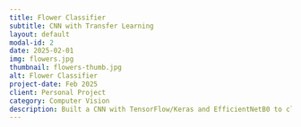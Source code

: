 ```yaml
---
title: Flower Classifier
subtitle: CNN with Transfer Learning
layout: default
modal-id: 2
date: 2025-02-01
img: flowers.jpg
thumbnail: flowers-thumb.jpg
alt: Flower Classifier
project-date: Feb 2025
client: Personal Project
category: Computer Vision
description: Built a CNN with TensorFlow/Keras and EfficientNetB0 to classify 5 flower species. Achieved 92% validation accuracy with optimized training pipeline and visual predictions.
---
```

